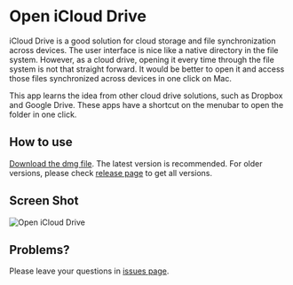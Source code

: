 # Open iCloud Drive

iCloud Drive is a good solution for cloud storage and file synchronization across devices. The user interface is nice like a native directory in the file system. However, as a cloud drive, opening it every time through the file system is not that straight forward. It would be better to open it and access those files synchronized across devices in one click on Mac.

This app learns the idea from other cloud drive solutions, such as Dropbox and Google Drive. These apps have a shortcut on the menubar to open the folder in one click.  

## How to use

[Download the dmg file](https://github.com/imgarylai/Open-iCloud-Drive/releases/download/v1.0.0/Open.iCloud.Drive.dmg). The latest version is recommended. For older versions, please check [release page](https://github.com/imgarylai/Open-iCloud-Drive/releases) to get all versions. 

## Screen Shot

![Open iCloud Drive](screen-shot.png)


## Problems?

Please leave your questions in [issues page](https://github.com/imgarylai/Open-iCloud-Drive/issues). 